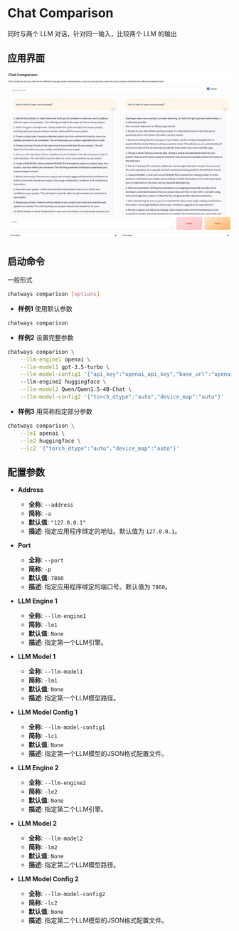 # Chat Comparison

同时与两个 LLM 对话，针对同一输入，比较两个 LLM 的输出

## 应用界面

![chat_comparison](figures/chat_comparison.png)

## 启动命令

一般形式

```bash
chatways comparison [options]
```

- **样例1** 使用默认参数

```bash
chatways comparison
```

- **样例2** 设置完整参数

```bash
chatways comparison \
    --llm-engine1 openai \
    --llm-model1 gpt-3.5-turbo \
    --llm-model-config1 '{"api_key":"openai_api_key","base_url":"openai_base_url"}'
    --llm-engine2 huggingface \
    --llm-model2 Qwen/Qwen1.5-4B-Chat \
    --llm-model-config2 '{"torch_dtype":"auto","device_map":"auto"}'
```

- **样例3** 用简称指定部分参数

```bash
chatways comparison \
    --le1 openai \
    --le2 huggingface \
    --lc2 '{"torch_dtype":"auto","device_map":"auto"}'
```

## 配置参数


- **Address**
  - **全称**: `--address`
  - **简称**: `-a`
  - **默认值**: `"127.0.0.1"`
  - **描述**: 指定应用程序绑定的地址。默认值为 `127.0.0.1`。

- **Port**
  - **全称**: `--port`
  - **简称**: `-p`
  - **默认值**: `7860`
  - **描述**: 指定应用程序绑定的端口号。默认值为 `7860`。

- **LLM Engine 1**
  - **全称**: `--llm-engine1`
  - **简称**: `-le1`
  - **默认值**: `None`
  - **描述**: 指定第一个LLM引擎。

- **LLM Model 1**
  - **全称**: `--llm-model1`
  - **简称**: `-lm1`
  - **默认值**: `None`
  - **描述**: 指定第一个LLM模型路径。

- **LLM Model Config 1**
  - **全称**: `--llm-model-config1`
  - **简称**: `-lc1`
  - **默认值**: `None`
  - **描述**: 指定第一个LLM模型的JSON格式配置文件。

- **LLM Engine 2**
  - **全称**: `--llm-engine2`
  - **简称**: `-le2`
  - **默认值**: `None`
  - **描述**: 指定第二个LLM引擎。

- **LLM Model 2**
  - **全称**: `--llm-model2`
  - **简称**: `-lm2`
  - **默认值**: `None`
  - **描述**: 指定第二个LLM模型路径。

- **LLM Model Config 2**
  - **全称**: `--llm-model-config2`
  - **简称**: `-lc2`
  - **默认值**: `None`
  - **描述**: 指定第二个LLM模型的JSON格式配置文件。
